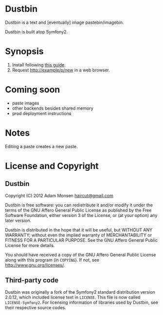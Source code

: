 # Dustbin

Dustbin is a text and [eventually] image pastebin/imagebin.

Dustbin is built atop Symfony2.

# Synopsis

1. Install following [this guide](http://symfony.com/doc/current/book/installation.html).
2. Request <http://example/p/new> in a web browser.

# Coming soon

* paste images
* other backends besides shared memory
* prod deployment instructions

# Notes

Editing a paste creates a new paste. 

# License and Copyright

## Dustbin

Copyright (C) 2012 Adam Monsen <haircut@gmail.com>

Dustbin is free software: you can redistribute it and/or modify it under the
terms of the GNU Affero General Public License as published by the Free
Software Foundation, either version 3 of the License, or (at your option) any
later version.

Dustbin is distributed in the hope that it will be useful, but WITHOUT ANY
WARRANTY; without even the implied warranty of MERCHANTABILITY or FITNESS FOR A
PARTICULAR PURPOSE. See the GNU Affero General Public License for more details.

You should have received a copy of the GNU Affero General Public License along
with this program (in `COPYING`). If not, see <http://www.gnu.org/licenses/>.

## Third-party code

Dustbin was originally a fork of the Symfony2 standard distribution version
2.0.12, which included license text in `LICENSE`. This file is now called
`LICENSE-Symfony2`. For licensing information of libraries used by Dustbin, see
their respective source codes. 
